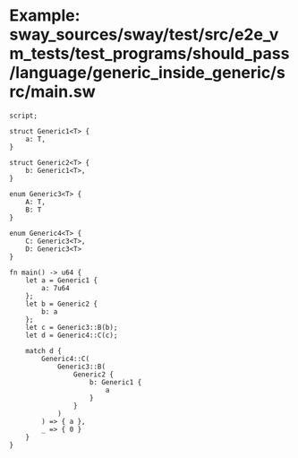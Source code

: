 # Example: sway_sources/sway/test/src/e2e_vm_tests/test_programs/should_pass/language/generic_inside_generic/src/main.sw

```sway
script;

struct Generic1<T> {
    a: T,
}

struct Generic2<T> {
    b: Generic1<T>,
}

enum Generic3<T> {
    A: T,
    B: T
}

enum Generic4<T> {
    C: Generic3<T>,
    D: Generic3<T>
}

fn main() -> u64 {
    let a = Generic1 {
        a: 7u64
    };
    let b = Generic2 {
        b: a
    };
    let c = Generic3::B(b);
    let d = Generic4::C(c);

    match d {
        Generic4::C(
            Generic3::B(
                Generic2 {
                    b: Generic1 {
                        a
                    }
                }
            )
        ) => { a },
        _ => { 0 }
    }
}
```
